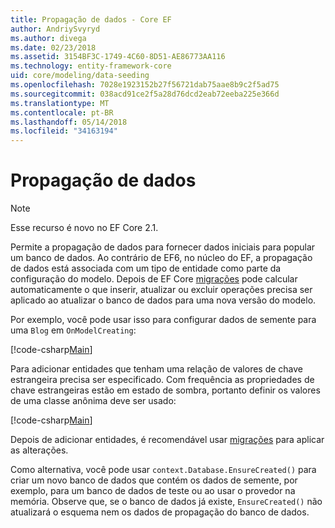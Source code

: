 ```yaml
---
title: Propagação de dados - Core EF
author: AndriySvyryd
ms.author: divega
ms.date: 02/23/2018
ms.assetid: 3154BF3C-1749-4C60-8D51-AE86773AA116
ms.technology: entity-framework-core
uid: core/modeling/data-seeding
ms.openlocfilehash: 7028e1923152b27f56721dab75aae8b9c2f5ad75
ms.sourcegitcommit: 038acd91ce2f5a28d76dcd2eab72eeba225e366d
ms.translationtype: MT
ms.contentlocale: pt-BR
ms.lasthandoff: 05/14/2018
ms.locfileid: "34163194"
---
```

# <a name="data-seeding"></a>Propagação de dados

> [!NOTE]  
> Esse recurso é novo no EF Core 2.1.

Permite a propagação de dados para fornecer dados iniciais para popular um banco de dados. Ao contrário de EF6, no núcleo do EF, a propagação de dados está associada com um tipo de entidade como parte da configuração do modelo. Depois de EF Core [migrações](xref:core/managing-schemas/migrations/index) pode calcular automaticamente o que inserir, atualizar ou excluir operações precisa ser aplicado ao atualizar o banco de dados para uma nova versão do modelo.

Por exemplo, você pode usar isso para configurar dados de semente para uma `Blog` em `OnModelCreating`:

[!code-csharp[Main](../../../samples/core/DataSeeding/DataSeedingContext.cs?name=BlogSeed)]

Para adicionar entidades que tenham uma relação de valores de chave estrangeira precisa ser especificado. Com frequência as propriedades de chave estrangeiras estão em estado de sombra, portanto definir os valores de uma classe anônima deve ser usado:

[!code-csharp[Main](../../../samples/core/DataSeeding/DataSeedingContext.cs?name=PostSeed)]

Depois de adicionar entidades, é recomendável usar [migrações](xref:core/managing-schemas/migrations/index) para aplicar as alterações. 

Como alternativa, você pode usar `context.Database.EnsureCreated()` para criar um novo banco de dados que contém os dados de semente, por exemplo, para um banco de dados de teste ou ao usar o provedor na memória. Observe que, se o banco de dados já existe, `EnsureCreated()` não atualizará o esquema nem os dados de propagação do banco de dados.
